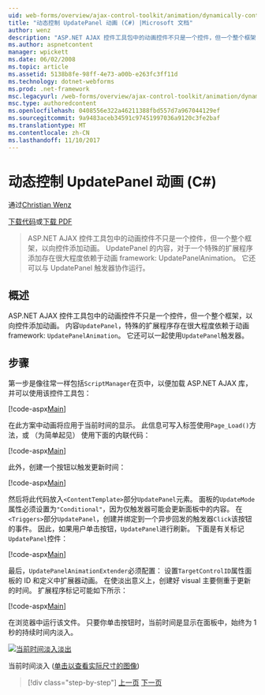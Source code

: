 ```yaml
---
uid: web-forms/overview/ajax-control-toolkit/animation/dynamically-controlling-updatepanel-animations-cs
title: "动态控制 UpdatePanel 动画 (C#) |Microsoft 文档"
author: wenz
description: "ASP.NET AJAX 控件工具包中的动画控件不只是一个控件，但一个整个框架，以向控件添加动画。 内容..."
ms.author: aspnetcontent
manager: wpickett
ms.date: 06/02/2008
ms.topic: article
ms.assetid: 5138b8fe-98ff-4e73-a00b-e263fc3ff11d
ms.technology: dotnet-webforms
ms.prod: .net-framework
msc.legacyurl: /web-forms/overview/ajax-control-toolkit/animation/dynamically-controlling-updatepanel-animations-cs
msc.type: authoredcontent
ms.openlocfilehash: 0408556e322a46211388fbd557d7a967044129ef
ms.sourcegitcommit: 9a9483aceb34591c97451997036a9120c3fe2baf
ms.translationtype: MT
ms.contentlocale: zh-CN
ms.lasthandoff: 11/10/2017
---
```

<a name="dynamically-controlling-updatepanel-animations-c"></a>动态控制 UpdatePanel 动画 (C#)
====================
通过[Christian Wenz](https://github.com/wenz)

[下载代码](http://download.microsoft.com/download/9/3/f/93f8daea-bebd-4821-833b-95205389c7d0/UpdatePanelAnimation2.cs.zip)或[下载 PDF](http://download.microsoft.com/download/b/6/a/b6ae89ee-df69-4c87-9bfb-ad1eb2b23373/updatepanelanimation2CS.pdf)

> ASP.NET AJAX 控件工具包中的动画控件不只是一个控件，但一个整个框架，以向控件添加动画。 UpdatePanel 的内容，对于一个特殊的扩展程序添加存在很大程度依赖于动画 framework: UpdatePanelAnimation。 它还可以与 UpdatePanel 触发器协作运行。


## <a name="overview"></a>概述

ASP.NET AJAX 控件工具包中的动画控件不只是一个控件，但一个整个框架，以向控件添加动画。 内容`UpdatePanel`，特殊的扩展程序存在很大程度依赖于动画 framework: `UpdatePanelAnimation`。 它还可以一起使用`UpdatePanel`触发器。

## <a name="steps"></a>步骤

第一步是像往常一样包括`ScriptManager`在页中，以便加载 ASP.NET AJAX 库，并可以使用该控件工具包：


[!code-aspx[Main](dynamically-controlling-updatepanel-animations-cs/samples/sample1.aspx)]

在此方案中动画将应用于当前时间的显示。 此信息可写入标签使用`Page_Load()`方法，或 （为简单起见） 使用下面的内联代码：


[!code-aspx[Main](dynamically-controlling-updatepanel-animations-cs/samples/sample2.aspx)]

此外，创建一个按钮以触发更新时间：


[!code-aspx[Main](dynamically-controlling-updatepanel-animations-cs/samples/sample3.aspx)]

然后将此代码放入`<ContentTemplate>`部分`UpdatePanel`元素。 面板的`UpdateMode`属性必须设置为`"Conditional"`，因为仅触发器可能会更新面板中的内容。 在`<Triggers>`部分`UpdatePanel`，创建并绑定到一个异步回发的触发器`Click`该按钮的事件。 因此，如果用户单击按钮，`UpdatePanel`进行刷新。 下面是有关标记`UpdatePanel`控件：


[!code-aspx[Main](dynamically-controlling-updatepanel-animations-cs/samples/sample4.aspx)]

最后，`UpdatePanelAnimationExtender`必须配置： 设置`TargetControlID`属性面板的 ID 和定义中扩展器动画。 在使淡出意义上，创建好 visual 主要侧重于更新的时间。 扩展程序标记可能如下所示：


[!code-aspx[Main](dynamically-controlling-updatepanel-animations-cs/samples/sample5.aspx)]

在浏览器中运行该文件。 只要你单击按钮时，当前时间是显示在面板中，始终为 1 秒的持续时间内淡入。


[![当前时间淡入淡出](dynamically-controlling-updatepanel-animations-cs/_static/image2.png)](dynamically-controlling-updatepanel-animations-cs/_static/image1.png)

当前时间淡入 ([单击以查看实际尺寸的图像](dynamically-controlling-updatepanel-animations-cs/_static/image3.png))

>[!div class="step-by-step"]
[上一页](animating-an-updatepanel-control-cs.md)
[下一页](adding-animation-to-a-control-vb.md)
